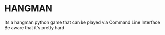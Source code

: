 # HANGMAN
Its a hangman python game that can be played via Command Line Interface
Be aware that it's pretty hard
